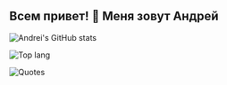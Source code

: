 ## Всем привет! 👋 Меня зовут Андрей


![Andrei's GitHub stats](https://github-readme-stats.vercel.app/api?username=andreislavrov&show_icons=true&theme=radical)

![Top lang](http://github-profile-summary-cards.vercel.app/api/cards/repos-per-language?andreislavrov=vn7n24fzkq&theme=default)

![Quotes](https://quotes-github-readme.vercel.app/api?type=horizontal&theme=radical)
<!--
**AndreisLavrov/AndreisLavrov** is a ✨ _special_ ✨ repository because its `README.md` (this file) appears on your GitHub profile.

Here are some ideas to get you started:

- 🔭 I’m currently working on ...
- 🌱 I’m currently learning ...
- 👯 I’m looking to collaborate on ...
- 🤔 I’m looking for help with ...
- 💬 Ask me about ...
- 📫 How to reach me: ...
- 😄 Pronouns: ...
- ⚡ Fun fact: ...
-->
